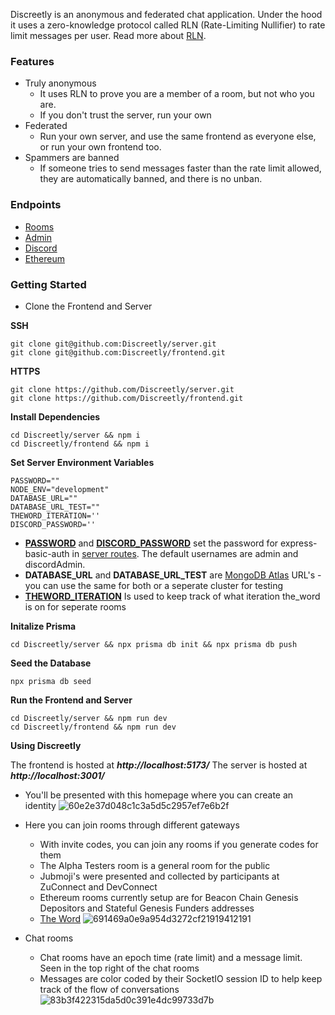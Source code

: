 Discreetly is an anonymous and federated chat application. Under the hood it uses a zero-knowledge protocol called RLN (Rate-Limiting Nullifier) to rate limit messages per user.
Read more about [RLN](https://rate-limiting-nullifier.github.io/rln-docs/).

### Features 

* Truly anonymous
  * It uses RLN to prove you are a member of a room, but not who you are.
  * If you don't trust the server, run your own
* Federated
  * Run your own server, and use the same frontend as everyone else, or run your own frontend too.
* Spammers are banned
  * If someone tries to send messages faster than the rate limit allowed, they are automatically banned, and there is no unban.

### Endpoints

* [Rooms](https://hackmd.io/DenXCGGsT9iQznaPVSom4Q)
* [Admin](https://hackmd.io/T3HWQiL0RdewpmZH2gFyrQ)
* [Discord](https://hackmd.io/XFrd-_0iQ5W-TSV4urOwNw)
* [Ethereum](https://hackmd.io/G4KnDdTqTGmsYWr8SVNxeA)

### Getting Started

* Clone the Frontend and Server

**SSH**
```
git clone git@github.com:Discreetly/server.git
git clone git@github.com:Discreetly/frontend.git
```
**HTTPS**
```
git clone https://github.com/Discreetly/server.git
git clone https://github.com/Discreetly/frontend.git
```

**Install Dependencies**

```
cd Discreetly/server && npm i
cd Discreetly/frontend && npm i
```

**Set Server Environment Variables**
```
PASSWORD=""
NODE_ENV="development"
DATABASE_URL=""
DATABASE_URL_TEST=""
THEWORD_ITERATION=''
DISCORD_PASSWORD=''
```

* **[PASSWORD](https://github.com/Discreetly/server/blob/a20d26218585a52496eb61ab78d2965235424158/src/endpoints/rooms/rooms.ts#L31C1-L32C1)** and **[DISCORD_PASSWORD](https://github.com/Discreetly/server/blob/a20d26218585a52496eb61ab78d2965235424158/src/endpoints/gateways/discord.ts#L17C1-L21C4)** set the password for express-basic-auth in [server routes](https://github.com/Discreetly/server/tree/main/src/endpoints). The default usernames are admin and discordAdmin. 
* **DATABASE_URL** and **DATABASE_URL_TEST** are [MongoDB Atlas](https://www.mongodb.com/) URL's - you can use the same for both or a seperate cluster for testing
* **[THEWORD_ITERATION](https://github.com/Mach-34/the-word/)** Is used to keep track of what iteration the_word is on for seperate rooms

**Initalize Prisma**

```
cd Discreetly/server && npx prisma db init && npx prisma db push
```

**Seed the Database**
```
npx prisma db seed
```

**Run the Frontend and Server**
```
cd Discreetly/server && npm run dev
cd Discreetly/frontend && npm run dev
```

**Using Discreetly**

The frontend is hosted at ***http://localhost:5173/***
The server is hosted at ***http://localhost:3001/***

* You'll be presented with this homepage where you can create an identity
![60e2e37d048c1c3a5d5c2957ef7e6b2f](https://i.imgur.com/GftrVqQ.png)

* Here you can join rooms through different gateways
  * With invite codes, you can join any rooms if you generate codes for them 
  * The Alpha Testers room is a general room for the public
  * Jubmoji's were presented and collected by participants at ZuConnect and DevConnect
  * Ethereum rooms currently setup are for Beacon Chain Genesis Depositors and Stateful Genesis Funders addresses
  * [The Word](https://github.com/Mach-34/the-word/)
![691469a0e9a954d3272cf21919412191](https://i.imgur.com/pcod8Zi.png)

* Chat rooms
    * Chat rooms have an epoch time (rate limit) and a message limit. Seen in the top right of the chat rooms
    * Messages are color coded by their SocketIO session ID to help keep track of the flow of conversations
 ![83b3f422315da5d0c391e4dc99733d7b](https://i.imgur.com/v0OMumd.png)




